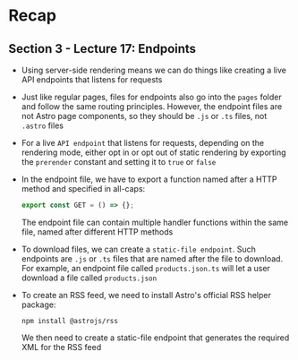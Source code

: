 # Recap

## Section 3 - Lecture 17: Endpoints

- Using server-side rendering means we can do things like creating a live API endpoints that listens for requests
- Just like regular pages, files for endpoints also go into the `pages` folder and follow the same routing principles. However, the endpoint files are not Astro page components, so they should be `.js` or `.ts` files, not `.astro` files
- For a live `API endpoint` that listens for requests, depending on the rendering mode, either opt in or opt out of static rendering by exporting the `prerender` constant and setting it to `true` or `false`
- In the endpoint file, we have to export a function named after a HTTP method and specified in all-caps:

  ```js
  export const GET = () => {};
  ```

  The endpoint file can contain multiple handler functions within the same file, named after different HTTP methods

- To download files, we can create a `static-file endpoint`. Such endpoints are `.js` or `.ts` files that are named after the file to download. For example, an endpoint file called `products.json.ts` will let a user download a file called `products.json`
- To create an RSS feed, we need to install Astro's official RSS helper package:

  ```shell
  npm install @astrojs/rss
  ```

  We then need to create a static-file endpoint that generates the required XML for the RSS feed
